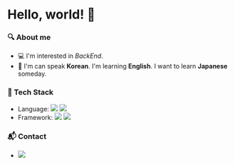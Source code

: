# Hello, world! 👋
### 🔍 About me
- 💻 I'm interested in *BackEnd*.
- 💬 I'm can speak **Korean**. I'm learning **English**. I want to learn **Japanese** someday.
### 🔧 Tech Stack
- Language: <img src="https://img.shields.io/badge/Java-007396?style=flat-square&logo=Java&logoColor=white"/> <img src="https://img.shields.io/badge/C++-00599C?style=flat-square&logo=C++&logoColor=white"/> 
- Framework: <img src="https://img.shields.io/badge/Spring-6DB33F?style=flat-square&logo=Spring&logoColor=white"/> <img src="https://img.shields.io/badge/Spring Boot-6DB33F?style=flat-square&logo=SpringBoot&logoColor=white"/>
### 📬 Contact
- <a href="mailto:ldhdpf2000@gmail.com" target="_blank"><img src="https://img.shields.io/badge/Gmail-EA4335?style=flat-square&logo=Gmail&logoColor=white"/></a>

